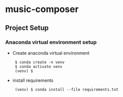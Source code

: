 # music-composer

## Project Setup
### Anaconda virtual environment setup
- Create anaconda virtual environment
  ```shell
   $ conda create -n venv
   $ conda activate venv
   (venv) $
  ```
- install requirements
  ```shell
   (venv) $ conda install --file requirements.txt
  ```
